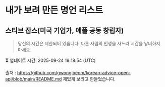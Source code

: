 # 내가 보려 만든 명언 리스트

##  스티브 잡스(미국 기업가, 애플 공동 창립자)
> 당신의 시간은 제한되어 있습니다. 다른 사람의 인생을 사느라 시간을 낭비하지 마세요.


⏳ 업데이트 시간: 2025-09-24 19:18:54 (UTC)

출처 : https://github.com/gwongibeom/korean-advice-open-api/blob/main/README.md
재밌게 보려고 만들었습니다.
